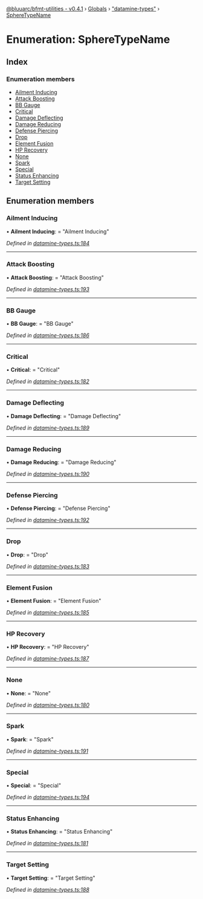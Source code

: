 [@bluuarc/bfmt-utilities - v0.4.1](../README.md) › [Globals](../globals.md) › ["datamine-types"](../modules/_datamine_types_.md) › [SphereTypeName](_datamine_types_.spheretypename.md)

# Enumeration: SphereTypeName

## Index

### Enumeration members

* [Ailment Inducing](_datamine_types_.spheretypename.md#ailment-inducing)
* [Attack Boosting](_datamine_types_.spheretypename.md#attack-boosting)
* [BB Gauge](_datamine_types_.spheretypename.md#bb-gauge)
* [Critical](_datamine_types_.spheretypename.md#critical)
* [Damage Deflecting](_datamine_types_.spheretypename.md#damage-deflecting)
* [Damage Reducing](_datamine_types_.spheretypename.md#damage-reducing)
* [Defense Piercing](_datamine_types_.spheretypename.md#defense-piercing)
* [Drop](_datamine_types_.spheretypename.md#drop)
* [Element Fusion](_datamine_types_.spheretypename.md#element-fusion)
* [HP Recovery](_datamine_types_.spheretypename.md#hp-recovery)
* [None](_datamine_types_.spheretypename.md#none)
* [Spark](_datamine_types_.spheretypename.md#spark)
* [Special](_datamine_types_.spheretypename.md#special)
* [Status Enhancing](_datamine_types_.spheretypename.md#status-enhancing)
* [Target Setting](_datamine_types_.spheretypename.md#target-setting)

## Enumeration members

###  Ailment Inducing

• **Ailment Inducing**: = "Ailment Inducing"

*Defined in [datamine-types.ts:184](https://github.com/BluuArc/bfmt-utilities/blob/master/src/datamine-types.ts#L184)*

___

###  Attack Boosting

• **Attack Boosting**: = "Attack Boosting"

*Defined in [datamine-types.ts:193](https://github.com/BluuArc/bfmt-utilities/blob/master/src/datamine-types.ts#L193)*

___

###  BB Gauge

• **BB Gauge**: = "BB Gauge"

*Defined in [datamine-types.ts:186](https://github.com/BluuArc/bfmt-utilities/blob/master/src/datamine-types.ts#L186)*

___

###  Critical

• **Critical**: = "Critical"

*Defined in [datamine-types.ts:182](https://github.com/BluuArc/bfmt-utilities/blob/master/src/datamine-types.ts#L182)*

___

###  Damage Deflecting

• **Damage Deflecting**: = "Damage Deflecting"

*Defined in [datamine-types.ts:189](https://github.com/BluuArc/bfmt-utilities/blob/master/src/datamine-types.ts#L189)*

___

###  Damage Reducing

• **Damage Reducing**: = "Damage Reducing"

*Defined in [datamine-types.ts:190](https://github.com/BluuArc/bfmt-utilities/blob/master/src/datamine-types.ts#L190)*

___

###  Defense Piercing

• **Defense Piercing**: = "Defense Piercing"

*Defined in [datamine-types.ts:192](https://github.com/BluuArc/bfmt-utilities/blob/master/src/datamine-types.ts#L192)*

___

###  Drop

• **Drop**: = "Drop"

*Defined in [datamine-types.ts:183](https://github.com/BluuArc/bfmt-utilities/blob/master/src/datamine-types.ts#L183)*

___

###  Element Fusion

• **Element Fusion**: = "Element Fusion"

*Defined in [datamine-types.ts:185](https://github.com/BluuArc/bfmt-utilities/blob/master/src/datamine-types.ts#L185)*

___

###  HP Recovery

• **HP Recovery**: = "HP Recovery"

*Defined in [datamine-types.ts:187](https://github.com/BluuArc/bfmt-utilities/blob/master/src/datamine-types.ts#L187)*

___

###  None

• **None**: = "None"

*Defined in [datamine-types.ts:180](https://github.com/BluuArc/bfmt-utilities/blob/master/src/datamine-types.ts#L180)*

___

###  Spark

• **Spark**: = "Spark"

*Defined in [datamine-types.ts:191](https://github.com/BluuArc/bfmt-utilities/blob/master/src/datamine-types.ts#L191)*

___

###  Special

• **Special**: = "Special"

*Defined in [datamine-types.ts:194](https://github.com/BluuArc/bfmt-utilities/blob/master/src/datamine-types.ts#L194)*

___

###  Status Enhancing

• **Status Enhancing**: = "Status Enhancing"

*Defined in [datamine-types.ts:181](https://github.com/BluuArc/bfmt-utilities/blob/master/src/datamine-types.ts#L181)*

___

###  Target Setting

• **Target Setting**: = "Target Setting"

*Defined in [datamine-types.ts:188](https://github.com/BluuArc/bfmt-utilities/blob/master/src/datamine-types.ts#L188)*
